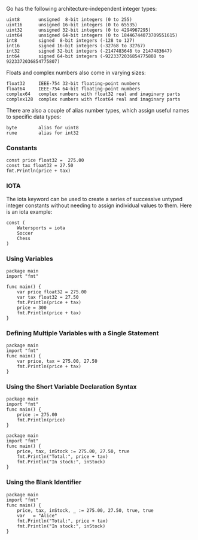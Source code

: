Go has the following architecture-independent integer types:
```
uint8       unsigned  8-bit integers (0 to 255)
uint16      unsigned 16-bit integers (0 to 65535)
uint32      unsigned 32-bit integers (0 to 4294967295)
uint64      unsigned 64-bit integers (0 to 18446744073709551615)
int8        signed  8-bit integers (-128 to 127)
int16       signed 16-bit integers (-32768 to 32767)
int32       signed 32-bit integers (-2147483648 to 2147483647)
int64       signed 64-bit integers (-9223372036854775808 to 9223372036854775807)
```

Floats and complex numbers also come in varying sizes:
```
float32     IEEE-754 32-bit floating-point numbers
float64     IEEE-754 64-bit floating-point numbers
complex64   complex numbers with float32 real and imaginary parts
complex128  complex numbers with float64 real and imaginary parts
```

There are also a couple of alias number types, which assign useful names to specific data types:
```
byte        alias for uint8
rune        alias for int32 
```

### Constants
```
const price float32 =  275.00
const tax float32 = 27.50
fmt.Println(price + tax)
```

### IOTA

The iota keyword can be used to create a series of successive untyped integer constants without needing to assign individual values to them. Here is an iota example:
```
const ( 
	Watersports = iota 
	Soccer 
	Chess 
)
```

### Using Variables
```
package main 
import "fmt" 

func main() { 
	var price float32 = 275.00 
	var tax float32 = 27.50 
	fmt.Println(price + tax) 
	price = 300 
	fmt.Println(price + tax) 
}
```

### Defining Multiple Variables with a Single Statement
```
package main 
import "fmt" 
func main() { 
	var price, tax = 275.00, 27.50 
	fmt.Println(price + tax) 
}
```

### Using the Short Variable Declaration Syntax
```
package main 
import "fmt" 
func main() { 
	price := 275.00 
	fmt.Println(price) 
}
```

```
package main 
import "fmt" 
func main() { 
	price, tax, inStock := 275.00, 27.50, true 
	fmt.Println("Total:", price + tax) 
	fmt.Println("In stock:", inStock) 
}
```

### Using the Blank Identifier
```
package main 
import "fmt" 
func main() { 
	price, tax, inStock, _ := 275.00, 27.50, true, true 
	var _ = "Alice" 
	fmt.Println("Total:", price + tax) 
	fmt.Println("In stock:", inStock) 
}
```


